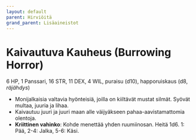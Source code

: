 ```yaml
---
layout: default
parent: Hirviöitä
grand_parent: Lisäaineistot
---
```


# Kaivautuva Kauheus (Burrowing Horror)

6 HP, 1 Panssari, 16 STR, 11 DEX, 4 WIL, puraisu (d10), happoruiskaus (d8, _räjähdys_)

- Monijalkaisia valtavia hyönteisiä, joilla on kiiltävät mustat silmät. Syövät multaa, juuria ja lihaa.
- Kaivautuu juuri ja juuri maan alle väijyäkseen pahaa-aavistamattomia olentoja.
- **Kriittinen vahinko**: Kohde menettää yhden ruumiinosan. Heitä 1d6. 1: Pää, 2-4: Jalka, 5-6: Käsi.
